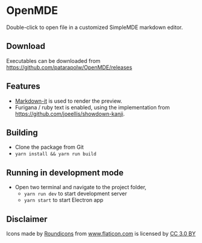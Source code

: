 # OpenMDE

Double-click to open file in a customized SimpleMDE markdown editor.

## Download

Executables can be downloaded from <https://github.com/patarapolw/OpenMDE/releases>

## Features

- [Markdown-it](https://github.com/markdown-it/markdown-it) is used to render the preview.
- Furigana / ruby text is enabled, using the implementation from <https://github.com/joeellis/showdown-kanji>.

## Building

- Clone the package from Git
- `yarn install && yarn run build`

## Running in development mode

- Open two terminal and navigate to the project folder,
    - `yarn run dev` to start development server
    - `yarn start` to start Electron app

## Disclaimer

<div>Icons made by <a href="https://www.flaticon.com/authors/roundicons" title="Roundicons">Roundicons</a> from <a href="https://www.flaticon.com/" 			    title="Flaticon">www.flaticon.com</a> is licensed by <a href="http://creativecommons.org/licenses/by/3.0/" 			    title="Creative Commons BY 3.0" target="_blank">CC 3.0 BY</a></div>
